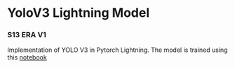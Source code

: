 # YoloV3 Lightning Model 
### S13 ERA V1

Implementation of YOLO V3 in Pytorch Lightning. 
The model is trained using this [notebook](https://github.com/piygr/s13erav1/blob/main/S13.ipynb)


